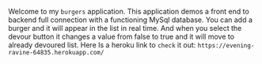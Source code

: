 Welcome to my ``burgers`` application. 
This application demos a front end to backend full connection with a functioning MySql database.
You can add a burger and it will appear in the list in real time.
And when you select the devour button it changes a value from false to true and it will move to already devoured list.
Here Is a heroku link to ``check`` it out: ``https://evening-ravine-64835.herokuapp.com/``
